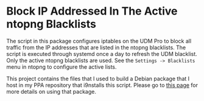 # Block IP Addressed In The Active ntopng Blacklists

The script in this package configures iptables on the UDM Pro to block all traffic from the IP addresses that are listed in the ntopng blacklists.  The script is executed through systemd once a day to refresh the UDM blacklist.  Only the active ntopng blacklists are used.  See the <code>Settings -> Blacklists</code> menu in ntopng to configure the active lists.

This project contains the files that I used to build a Debian package that I host in my PPA repository that i9nstalls this script.   Please go to [this page](https://daveking.com/udm-hacks/blacklists.html) for more details on using that package.
